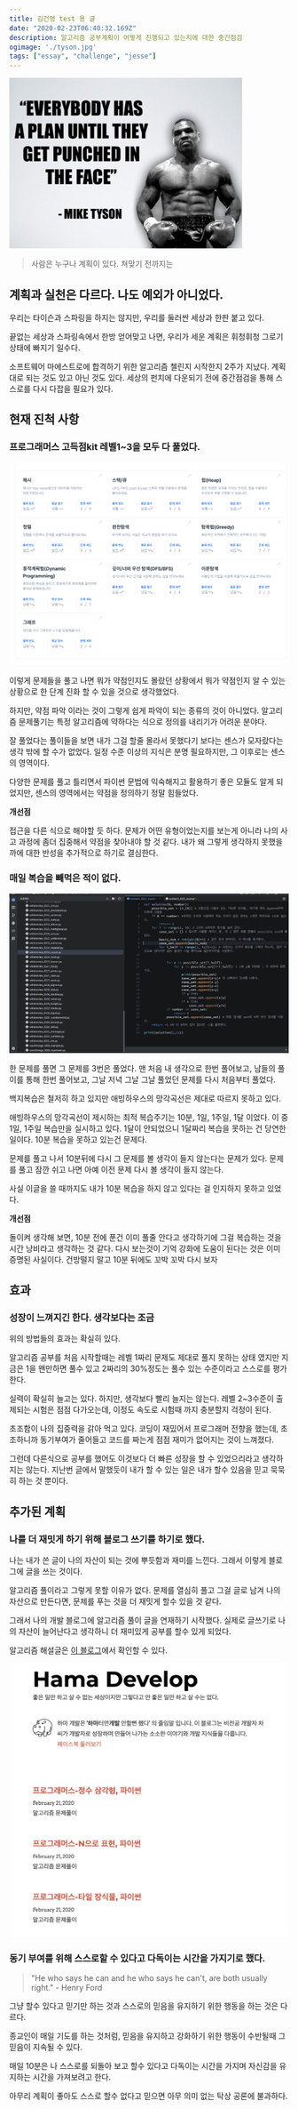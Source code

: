 ```yaml
---
title: 김건영 test 용 글
date: "2020-02-23T06:40:32.169Z"
description: 알고리즘 공부계획이 어떻게 진행되고 있는지에 대한 중간점검
ogimage: './tyson.jpg'
tags: ["essay", "challenge", "jesse"]
---
```


![타이슨](./tyson.jpg)
> 사람은 누구나 계획이 있다. 쳐맞기 전까지는

## 계획과 실천은 다르다. 나도 예외가 아니었다. 

우리는 타이슨과 스파링을 하지는 않지만, 우리를 둘러싼 세상과 한판 붙고 있다. 

끝없는 세상과 스파링속에서 한방 얻어맞고 나면, 우리가 세운 계획은 휘청휘청 그로기 상태에 빠지기 일수다. 

소프트웨어 마에스트로에 합격하기 위한 알고리즘 첼린지 시작한지 2주가 지났다. 계획대로 되는 것도 있고 아닌 것도 있다. 세상의 펀치에 다운되기 전에 중간점검을 통해 스스로를 다시 다잡을 필요가 있다. 


## 현재 진척 사항 

### 프로그래머스 고득점kit 레벨1~3을 모두 다 풀었다.

![programmers](./programmers.png)

이렇게 문제들을 풀고 나면 뭐가 약점인지도 몰랐던 상황에서 뭐가 약점인지 알 수 있는 상황으로 한 단계 진화 할 수 있을 것으로 생각했었다. 

하지만, 약점 파악 이라는 것이 그렇게 쉽게 파악이 되는 종류의 것이 아니었다. 알고리즘 문제풀기는 특정 알고리즘에 약하다는 식으로 정의를 내리기가 어려운 분야다.

잘 풀었다는 풀이들을 보면 내가 그걸 할줄 몰라서 못했다기 보다는 센스가 모자랐다는 생각 밖에 할 수가 없었다. 일정 수준 이상의 지식은 분명 필요하지만, 그 이후로는 센스의 영역이다. 

다양한 문제를 풀고 틀리면서 파이썬 문법에 익숙해지고 활용하기 좋은 모듈도 알게 되었지만, 센스의 영역에서는 약점을 정의하기 정말 힘들었다.

**개선점**

접근을 다른 식으로 해야할 듯 하다. 문제가 어떤 유형이었는지를 보는게 아니라 나의 사고 과정에 좀더 집중해서 약점을 찾아내야 할 것 같다. 내가 왜 그렇게 생각하지 못했을까에 대한 반성을 추가적으로 하기로 결심한다. 

### 매일 복습을 빼먹은 적이 없다.

![ide](./ide.png)


한 문제를 풀면 그 문제를 3번은 풀었다. 맨 처음 내 생각으로 한번 풀어보고, 남들의 풀이를 통해 한번 풀어보고, 그날 저녁 그날 그날 풀었던 문제를 다시 처음부터 풀었다. 

백지복습은 철저히 하고 있지만 애빙하우스의 망각곡선은 제대로 따르지 못하고 있다.

애빙하우스의 망각곡선이 제시하는 최적 복습주기는 10분, 1일, 1주일, 1달 이었다. 이 중 1일, 1주일 복습만을 실시하고 있다. 1달이 안되었으니 1달짜리 복습을 못하는 건 당연한 일이다. 10분 복습을 못하고 있는건 문제다. 

문제를 풀고 나서 10분뒤에 다시 그 문제를 볼 생각이 들지 않는다는 문제가 있다. 문제를 풀고 잠깐 쉬고 나면 아예 이전 문제 다시 볼 생각이 들지 않는다. 


사실 이글을 쓸 때까지도 내가 10분 복습을 하지 않고 있다는 걸 인지하지 못하고 있었다. 

**개선점**

돌이켜 생각해 보면, 10분 전에 푼건 이미 풀줄 안다고 생각하기에 그걸 복습하는 것을 시간 낭비라고 생각하는 것 같다. 다시 보는것이 기억 강화에 도움이 된다는 것은 이미 증명된 사실이다. 건방떨지 말고 10분 뒤에도 꼬박 꼬박 다시 보자 

## 효과

### 성장이 느껴지긴 한다. 생각보다는 조금 

위의 방법들의 효과는 확실히 있다.

알고리즘 공부를 처음 시작할때는 레벨 1짜리 문제도 제대로 풀지 못하는 상태 였지만 지금은 1을 왠만하면 풀수 있고 2짜리의 30%정도는 풀수 있는 수준이라고 스스로를 평가한다. 

실력이 확실히 늘고는 있다. 하지만, 생각보다 빨리 늘지는 않는다. 레벨 2~3수준이 출제되는 시험은 점점 다가오는데, 이정도 속도로 시험때 까지 충분할지 걱정이 된다. 

초조함이 나의 집중력을 갉아 먹고 있다. 코딩이 재밌어서 프로그래머 전향을 했는데, 초조하니까 동기부여가 줄어들고 코드를 짜는게 점점 재미가 없어지는 것이 느껴졌다. 

그런데 다른식으로 공부를 했어도 이것보다 더 빠른 성장을 할 수 있었으리라고 생각하지는 않는다. 지난번 글에서 말했듯이 내가 할 수 있는 일은 내가 할수 있음을 믿고 묵묵히 하는 것 뿐이다. 

## 추가된 계획

### 나를 더 재밋게 하기 위해 블로그 쓰기를 하기로 했다.

나는 내가 쓴 글이 나의 자산이 되는 것에 뿌듯함과 재미를 느낀다. 그래서 이렇게 블로그에 글을 쓰는 것이다. 

알고리즘 풀이라고 그렇게 못할 이유가 없다. 문제를 열심히 풀고 그걸 글로 남겨 나의 자산으로 만든다면, 문제를 푸는 것을 더 재밋게 할수 있을 것 같다. 

그래서 나의 개발 블로그에 알고리즘 풀이 글을 연재하기 시작했다. 실제로 글쓰기로 나의 자산이 늘어난다고 생각하니 더 재미있게 공부를 할수 있게 되었다. 

알고리즘 해설글은 [이 블로그](https://hamadevelop.me)에서 확인할 수 있다. 

![hama](./hama.png)

### 동기 부여를 위해 스스로할 수 있다고 다독이는 시간을 가지기로 했다.

>"He who says he can and he who says he can't, are both usually right." - Henry Ford


그냥 할수 있다고 믿기만 하는 것과 스스로의 믿음을 유지하기 위한 행동을 하는 것은 다르다. 

종교인이 매일 기도를 하는 것처럼, 믿음을 유지하고 강화하기 위한 행동이 수반될때 그 믿음이 지속될 수 있다. 

매일 10분은 나 스스로를 되돌아 보고 할수 있다고 다독이는 시간을 가지며 자신감을 유지하는 시간을 가져보려고 한다. 

아무리 계획이 좋아도 스스로 할수 없다고 믿으면 아무 의미 없는 탁상 공론에 불과하다.















